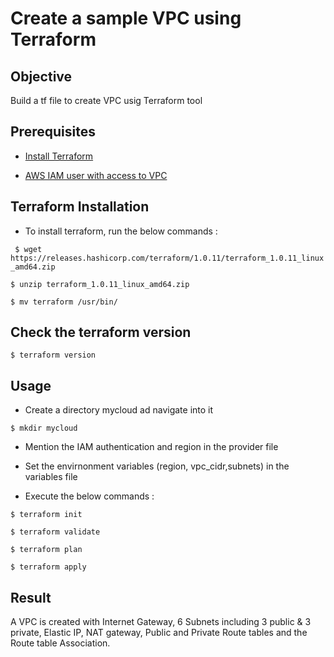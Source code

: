 # Create a sample VPC using Terraform

## Objective

Build a tf file to create VPC usig Terraform tool 

## Prerequisites

- [Install Terraform](https://learn.hashicorp.com/tutorials/terraform/install-cli?in=terraform/aws-get-started)

- [AWS IAM user with access to VPC](https://docs.aws.amazon.com/IAM/latest/UserGuide/id_users_change-permissions.html#users_change_permissions-add-console)

## Terraform Installation

- To install terraform, run the below commands : 

``` $ wget https://releases.hashicorp.com/terraform/1.0.11/terraform_1.0.11_linux_amd64.zip```

```$ unzip terraform_1.0.11_linux_amd64.zip```

```$ mv terraform /usr/bin/```

## Check the terraform version

```$ terraform version```

## Usage

- Create a directory mycloud ad navigate into it

```$ mkdir mycloud```

- Mention the IAM authentication and region in the provider file

- Set the envirnonment variables (region, vpc_cidr,subnets) in the variables file 

- Execute the below commands : 

```$ terraform init```

```$ terraform validate```

```$ terraform plan```

```$ terraform apply```

## Result

A VPC is created with Internet Gateway, 6 Subnets including 3 public & 3 private, Elastic IP, NAT gateway, Public and Private Route tables and the Route table Association.



